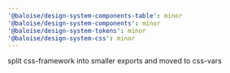 ```yaml
---
'@baloise/design-system-components-table': minor
'@baloise/design-system-components': minor
'@baloise/design-system-tokens': minor
'@baloise/design-system-css': minor
---
```


split css-framework into smaller exports and moved to css-vars
